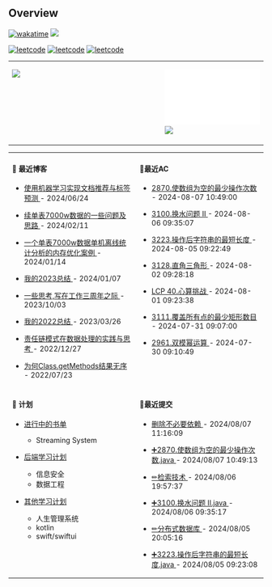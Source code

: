 
## Overview

[![wakatime](https://wakatime.com/badge/user/78591c59-95d5-4479-b2fc-988c35f31d59.svg)](https://wakatime.com/@78591c59-95d5-4479-b2fc-988c35f31d59) ![](https://gpvc.arturio.dev/0xcaffebabe)

[![leetcode](https://leetcode-badge.ismy.wang/ranking)](https://leetcode.cn/u/0xcaffebabe/) [![leetcode](https://leetcode-badge.ismy.wang/solved)](https://leetcode.cn/u/0xcaffebabe/) [![leetcode](https://leetcode-badge.ismy.wang/ac)](https://leetcode.cn/u/0xcaffebabe/)

<table border="0">
  <tr border="0">

  <td valign="top" width="60%">

  ![](https://github-readme-stats.vercel.app/api/wakatime?username=0xcaffebabe&layout=compact&langs_count=12&theme=dark&range=all_time)

  </td>

  <td valign="top" width="40%">

  ![](https://raw.githubusercontent.com/0xcaffebabe/github-stats/master/generated/overview.svg)
  ![](https://github-profile-summary-cards.vercel.app/api/cards/productive-time?username=0xcaffebabe&theme=github_dark&utcOffset=8)

  </td>
  </tr>

</table>

<table>

<tr>
<td valign="top" width="50%">

#### 📖 最近博客


* <a href="https://0xcaffebabe.github.io/%E6%9C%BA%E5%99%A8%E5%AD%A6%E4%B9%A0/2024/06/24/%E4%BD%BF%E7%94%A8%E6%9C%BA%E5%99%A8%E5%AD%A6%E4%B9%A0%E5%AE%9E%E7%8E%B0%E6%96%87%E6%A1%A3%E6%8E%A8%E8%8D%90%E4%B8%8E%E6%A0%87%E7%AD%BE%E9%A2%84%E6%B5%8B.html" target="_blank"> 使用机器学习实现文档推荐与标签预测 </a> - 2024/06/24 

    
* <a href="https://0xcaffebabe.github.io/%E5%A4%A7%E6%95%B0%E6%8D%AE/2024/02/11/%E7%BB%AD%E5%8D%95%E8%A1%A87000w%E6%95%B0%E6%8D%AE%E7%9A%84%E4%B8%80%E4%BA%9B%E9%97%AE%E9%A2%98%E5%8F%8A%E6%80%9D%E8%B7%AF.html" target="_blank"> 续单表7000w数据的一些问题及思路 </a> - 2024/02/11 

    
* <a href="https://0xcaffebabe.github.io/%E5%A4%A7%E6%95%B0%E6%8D%AE/2024/01/14/%E4%B8%80%E4%B8%AA%E5%8D%95%E8%A1%A87000w%E6%95%B0%E6%8D%AE%E5%8D%95%E6%9C%BA%E7%A6%BB%E7%BA%BF%E7%BB%9F%E8%AE%A1%E5%88%86%E6%9E%90%E7%9A%84%E5%86%85%E5%AD%98%E4%BC%98%E5%8C%96%E6%A1%88%E4%BE%8B.html" target="_blank"> 一个单表7000w数据单机离线统计分析的内存优化案例 </a> - 2024/01/14 

    
* <a href="https://0xcaffebabe.github.io/%E4%BA%BA%E7%94%9F/2024/01/07/%E6%88%91%E7%9A%842023%E6%80%BB%E7%BB%93.html" target="_blank"> 我的2023总结 </a> - 2024/01/07 

    
* <a href="https://0xcaffebabe.github.io/%E4%BA%BA%E7%94%9F/2023/10/03/%E4%B8%80%E4%BA%9B%E6%80%9D%E8%80%83,%E5%86%99%E5%9C%A8%E5%B7%A5%E4%BD%9C%E4%B8%89%E5%91%A8%E5%B9%B4%E4%B9%8B%E9%99%85.html" target="_blank"> 一些思考,写在工作三周年之际 </a> - 2023/10/03 

    
* <a href="https://0xcaffebabe.github.io/%E4%BA%BA%E7%94%9F/2023/03/26/%E6%88%91%E7%9A%842022%E6%80%BB%E7%BB%93.html" target="_blank"> 我的2022总结 </a> - 2023/03/26 

    
* <a href="https://0xcaffebabe.github.io/%E8%AE%BE%E8%AE%A1%E6%A8%A1%E5%BC%8F/2022/12/27/%E8%B4%A3%E4%BB%BB%E9%93%BE%E6%A8%A1%E5%BC%8F%E5%9C%A8%E6%95%B0%E6%8D%AE%E5%A4%84%E7%90%86%E7%9A%84%E5%AE%9E%E8%B7%B5%E4%B8%8E%E6%80%9D%E8%80%83.html" target="_blank"> 责任链模式在数据处理的实践与思考 </a> - 2022/12/27 

    
* <a href="https://0xcaffebabe.github.io/jvm/2022/07/23/%E4%B8%BA%E4%BD%95Class.getMethods%E7%BB%93%E6%9E%9C%E6%97%A0%E5%BA%8F.html" target="_blank"> 为何Class.getMethods结果无序 </a> - 2022/07/23 

        

</td>

<td valign="top" width="50%">

#### 🔋最近AC


  * <a href="https://leetcode.cn/submissions/detail/553197488" target="_blank"> 2870.使数组为空的最少操作次数 </a> - 2024-08-07 10:49:00 

    
  * <a href="https://leetcode.cn/submissions/detail/552868853" target="_blank"> 3100.换水问题 II </a> - 2024-08-06 09:35:07 

    
  * <a href="https://leetcode.cn/submissions/detail/552560742" target="_blank"> 3223.操作后字符串的最短长度 </a> - 2024-08-05 09:22:49 

    
  * <a href="https://leetcode.cn/submissions/detail/551783576" target="_blank"> 3128.直角三角形 </a> - 2024-08-02 09:28:18 

    
  * <a href="https://leetcode.cn/submissions/detail/551478690" target="_blank"> LCP 40.心算挑战 </a> - 2024-08-01 09:23:38 

    
  * <a href="https://leetcode.cn/submissions/detail/551180089" target="_blank"> 3111.覆盖所有点的最少矩形数目 </a> - 2024-07-31 09:07:00 

    
  * <a href="https://leetcode.cn/submissions/detail/550871502" target="_blank"> 2961.双模幂运算 </a> - 2024-07-30 09:10:49 

    

</td>

</tr>

<tr>

<td valign="top" width="50%">

#### 📝 计划

- [进行中的书单](https://github.com/users/0xcaffebabe/projects/9)
  - Streaming System


- [后端学习计划](https://github.com/users/0xcaffebabe/projects/10)
  - 信息安全
  - 数据工程


- [其他学习计划](https://github.com/users/0xcaffebabe/projects/11)
  - 人生管理系统
  - kotlin
  - swift/swiftui


<td>

#### 🌴最近提交


  * <a href="https://github.com/0xcaffebabe/my-weather-app/commit/0ea44013020dd1d56c28ac20d3a94f9ec1d52550" target="_blank"> 删除不必要依赖 </a> - 2024/08/07 11:16:09 

    
  * <a href="https://github.com/0xcaffebabe/leetcode/commit/fa67aeb35cc62ec8903fddef722034e540fcf4ba" target="_blank"> ➕2870.使数组为空的最少操作次数.java </a> - 2024/08/07 10:49:13 

    
  * <a href="https://github.com/0xcaffebabe/note/commit/b0feadaa57bf1c2553f3429462af93b7c466af60" target="_blank"> ✏检索技术 </a> - 2024/08/06 19:57:37 

    
  * <a href="https://github.com/0xcaffebabe/leetcode/commit/da32ba12b8bebfa52380282970eca79cef75cff8" target="_blank"> ➕3100.换水问题 II.java </a> - 2024/08/06 09:35:17 

    
  * <a href="https://github.com/0xcaffebabe/note/commit/afa69aaaebfad46982092579e044460729e56061" target="_blank"> ✏分布式数据库 </a> - 2024/08/05 20:05:16 

    
  * <a href="https://github.com/0xcaffebabe/leetcode/commit/a74d9847d04f51d7edf7cae56fdc3e93ca25a064" target="_blank"> ➕3223.操作后字符串的最短长度.java </a> - 2024/08/05 09:23:08 

    

</td>

</tr>

</table>

